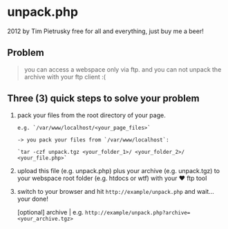 
# unpack.php

2012 by Tim Pietrusky
free for all and everything, just buy me a beer!


## Problem
> you can access a webspace only via ftp. and you can not unpack the archive with your ftp client :(


## Three (3) quick steps to solve your problem



1. pack your files from the root directory of your page.
     
       e.g. `/var/www/localhost/<your_page_files>`
       
       -> you pack your files from `/var/www/localhost`:
     
       `tar -czf unpack.tgz <your_folder_1>/ <your_folder_2>/ <your_file.php>`

2. upload this file (e.g. unpack.php) plus your archive (e.g. unpack.tgz) to your webspace root folder (e.g. htdocs or wtf) with your ♥ ftp tool 

3. switch to your browser and hit `http://example/unpack.php` and wait... your done!
        
	[optional] archive | e.g. `http://example/unpack.php?archive=<your_archive.tgz>`
